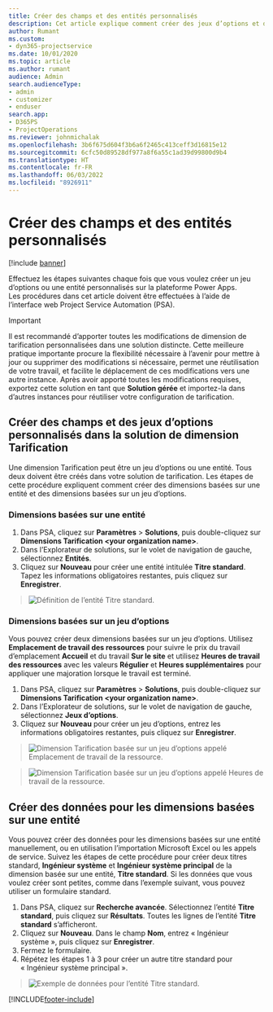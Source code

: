 ```yaml
---
title: Créer des champs et des entités personnalisés
description: Cet article explique comment créer des jeux d’options et des entités dans votre propre solution dans une plateforme Power Apps.
author: Rumant
ms.custom:
- dyn365-projectservice
ms.date: 10/01/2020
ms.topic: article
ms.author: rumant
audience: Admin
search.audienceType:
- admin
- customizer
- enduser
search.app:
- D365PS
- ProjectOperations
ms.reviewer: johnmichalak
ms.openlocfilehash: 3b6f675d604f3b6a6f2465c413ceff3d16815e12
ms.sourcegitcommit: 6cfc50d89528df977a8f6a55c1ad39d99800d9b4
ms.translationtype: HT
ms.contentlocale: fr-FR
ms.lasthandoff: 06/03/2022
ms.locfileid: "8926911"
---
```

# <a name="create-custom-fields-and-entities"></a>Créer des champs et des entités personnalisés 

[!include [banner](../includes/psa-now-project-operations.md)]

Effectuez les étapes suivantes chaque fois que vous voulez créer un jeu d’options ou une entité personnalisés sur la plateforme Power Apps.  
Les procédures dans cet article doivent être effectuées à l’aide de l’interface web Project Service Automation (PSA).

> [!IMPORTANT]
> Il est recommandé d’apporter toutes les modifications de dimension de tarification personnalisées dans une solution distincte. Cette meilleure pratique importante procure la flexibilité nécessaire à l’avenir pour mettre à jour ou supprimer des modifications si nécessaire, permet une réutilisation de votre travail, et facilite le déplacement de ces modifications vers une autre instance. Après avoir apporté toutes les modifications requises, exportez cette solution en tant que **Solution gérée** et importez-la dans d’autres instances pour réutiliser votre configuration de tarification.

  
## <a name="create-custom-fields-and-option-sets-in-the-pricing-dimension-solution"></a>Créer des champs et des jeux d’options personnalisés dans la solution de dimension Tarification

Une dimension Tarification peut être un jeu d’options ou une entité. Tous deux doivent être créés dans votre solution de tarification. Les étapes de cette procédure expliquent comment créer des dimensions basées sur une entité et des dimensions basées sur un jeu d’options.

### <a name="entity-based-dimensions"></a>Dimensions basées sur une entité

1. Dans PSA, cliquez sur **Paramètres** > **Solutions**, puis double-cliquez sur **Dimensions Tarification \<your organization name>**.
2. Dans l’Explorateur de solutions, sur le volet de navigation de gauche, sélectionnez **Entités**.
3. Cliquez sur **Nouveau** pour créer une entité intitulée **Titre standard**. Tapez les informations obligatoires restantes, puis cliquez sur **Enregistrer**.

> ![Définition de l’entité Titre standard.](media/Standard-Title-entity-definition.png)


### <a name="option-set-based-dimensions"></a>Dimensions basées sur un jeu d’options 
Vous pouvez créer deux dimensions basées sur un jeu d’options. Utilisez **Emplacement de travail des ressources** pour suivre le prix du travail d’emplacement **Accueil** et du travail **Sur le site** et utilisez **Heures de travail des ressources** avec les valeurs **Régulier** et **Heures supplémentaires** pour appliquer une majoration lorsque le travail est terminé.


1. Dans PSA, cliquez sur **Paramètres** > **Solutions**, puis double-cliquez sur **Dimensions Tarification \<your organization name>**. 
2. Dans l’Explorateur de solutions, sur le volet de navigation de gauche, sélectionnez **Jeux d’options**. 
3. Cliquez sur **Nouveau** pour créer un jeu d’options, entrez les informations obligatoires restantes, puis cliquez sur **Enregistrer**.

> ![Dimension Tarification basée sur un jeu d’options appelé Emplacement de travail de la ressource.](media/Option-set-PD-called-Resource-Work-Location.png)

> ![Dimension Tarification basée sur un jeu d’options appelé Heures de travail de la ressource.](media/Option-set-PD-called-Resource-Work-Hours.PNG)


## <a name="create-data-for-entity-based-dimensions"></a>Créer des données pour les dimensions basées sur une entité

Vous pouvez créer des données pour les dimensions basées sur une entité manuellement, ou en utilisation l’importation Microsoft Excel ou les appels de service. Suivez les étapes de cette procédure pour créer deux titres standard, **Ingénieur système** et **Ingénieur système principal** de la dimension basée sur une entité, **Titre standard**. Si les données que vous voulez créer sont petites, comme dans l’exemple suivant, vous pouvez utiliser un formulaire standard.

1. Dans PSA, cliquez sur **Recherche avancée**. Sélectionnez l’entité **Titre standard**, puis cliquez sur **Résultats**. Toutes les lignes de l’entité **Titre standard** s’afficheront.
2. Cliquez sur **Nouveau**. Dans le champ **Nom**, entrez « Ingénieur système », puis cliquez sur **Enregistrer**.
3. Fermez le formulaire. 
4. Répétez les étapes 1 à 3 pour créer un autre titre standard pour « Ingénieur système principal ».

> ![Exemple de données pour l’entité Titre standard.](media/ST-data.png)




[!INCLUDE[footer-include](../includes/footer-banner.md)]
